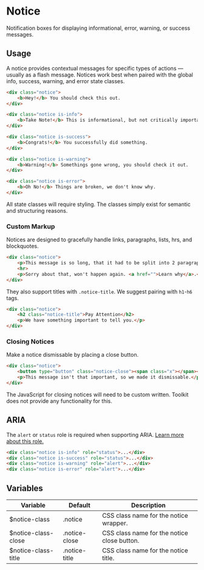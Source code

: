 # Notice #

Notification boxes for displaying informational, error, warning, or success messages.

## Usage ##

A notice provides contextual messages for specific types of actions &mdash; usually as a flash message.
Notices work best when paired with the global info, success, warning, and error state classes.

```html
<div class="notice">
    <b>Hey!</b> You should check this out.
</div>

<div class="notice is-info">
    <b>Take Note!</b> This is informational, but not critically important.
</div>

<div class="notice is-success">
    <b>Congrats!</b> You successfully did something.
</div>

<div class="notice is-warning">
    <b>Warning!</b> Somethings gone wrong, you should check it out.
</div>

<div class="notice is-error">
    <b>Oh No!</b> Things are broken, we don't know why.
</div>
```

<div class="notice is-warning">
    All state classes will require styling.
    The classes simply exist for semantic and structuring reasons.
</div>

### Custom Markup ###

Notices are designed to gracefully handle links, paragraphs, lists, hrs, and blockquotes.

```html
<div class="notice">
    <p>This message is so long, that it had to be split into 2 paragraphs.</p>
    <hr>
    <p>Sorry about that, won't happen again. <a href="">Learn why</a>.</p>
</div>
```

They also support titles with `.notice-title`. We suggest pairing with `h1`-`h6` tags.

```html
<div class="notice">
    <h2 class="notice-title">Pay Attention</h2>
    <p>We have something important to tell you.</p>
</div>
```

### Closing Notices ###

Make a notice dismissable by placing a close button.

```html
<div class="notice">
    <button type="button" class="notice-close"><span class="x"></span></button>
    <p>This message isn't that important, so we made it dismissable.</p>
</div>
```

<div class="notice is-warning">
    The JavaScript for closing notices will need to be custom written.
    Toolkit does not provide any functionality for this.
</div>

## ARIA ##

The `alert` or `status` role is required when supporting ARIA.
[Learn more about this role.](https://developer.mozilla.org/en-US/docs/Web/Accessibility/ARIA/ARIA_Techniques/Using_the_alert_role)

```html
<div class="notice is-info" role="status">...</div>
<div class="notice is-success" role="status">...</div>
<div class="notice is-warning" role="alert">...</div>
<div class="notice is-error" role="alert">...</div>
```

## Variables ##

<table class="table is-striped data-table">
    <thead>
        <tr>
            <th>Variable</th>
            <th>Default</th>
            <th>Description</th>
        </tr>
    </thead>
    <tbody>
        <tr>
            <td>$notice-class</td>
            <td>.notice</td>
            <td>CSS class name for the notice wrapper.</td>
        </tr>
        <tr>
            <td>$notice-class-close</td>
            <td>.notice-close</td>
            <td>CSS class name for the notice close button.</td>
        </tr>
        <tr>
            <td>$notice-class-title</td>
            <td>.notice-title</td>
            <td>CSS class name for the notice title.</td>
        </tr>
    </tbody>
</table>